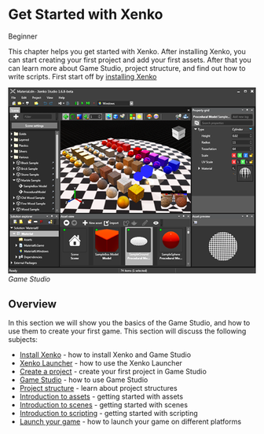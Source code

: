 # Get Started with Xenko

<span class="label label-doc-level">Beginner</span>

This chapter helps you get started with Xenko. After installing Xenko, you can start creating your first project and add your first assets. After that you can learn more about Game Studio, project structure, and find out how to write scripts. First start off by [installing Xenko](install-xenko.md)

   ![Game Studio](media/getting-started.png)
   _Game Studio_

## Overview

In this section we will show you the basics of the Game Studio, and how to use them to create your first game. This section will discuss the following subjects:

* [Install Xenko](install-xenko.md) - how to install Xenko and Game Studio
* [Xenko Launcher](xenko-launcher.md) - how to use the Xenko Launcher
* [Create a project](create-a-project.md) - create your first project in Game Studio
* [Game Studio](game-studio.md) - how to use Game Studio
* [Project structure](project-structure.md) - learn about project structures
* [Introduction to assets](introduction-to-assets.md) - getting started with assets
* [Introduction to scenes](introduction-to-scenes.md) - getting started with scenes
* [Introduction to scripting](introduction-to-scripting.md) - getting started with scripting
* [Launch your game](launch-a-game.md) - how to launch your game on different platforms
